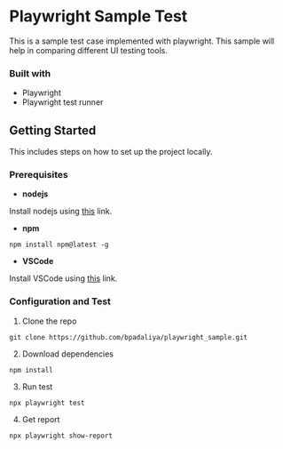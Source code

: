# Playwright Sample Test

This is a sample test case implemented with playwright. 
This sample will help in comparing different UI testing tools.

### Built with
- Playwright
- Playwright test runner
## Getting Started
This includes steps on how to set up the project locally.

### Prerequisites
- **nodejs**

Install nodejs using [this](https://nodejs.org/en/download/) link.

- **npm**

`npm install npm@latest -g`

- **VSCode**

Install VSCode using [this](https://code.visualstudio.com/download/) link.

### Configuration and Test

1. Clone the repo

`git clone https://github.com/bpadaliya/playwright_sample.git`

2. Download dependencies

`npm install`

3. Run test

`npx playwright test`

4. Get report

`npx playwright show-report`


